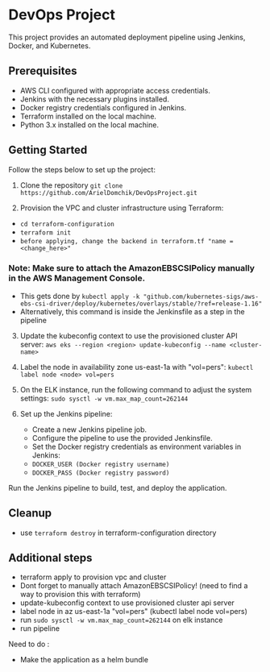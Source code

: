# DevOps Project

This project provides an automated deployment pipeline using Jenkins, Docker, and Kubernetes.

## Prerequisites

- AWS CLI configured with appropriate access credentials.
- Jenkins with the necessary plugins installed.
- Docker registry credentials configured in Jenkins.
- Terraform installed on the local machine.
- Python 3.x installed on the local machine.

## Getting Started

Follow the steps below to set up the project:

1. Clone the repository
   `git clone https://github.com/ArielDomchik/DevOpsProject.git`

2. Provision the VPC and cluster infrastructure using Terraform:

 -   `cd terraform-configuration`
 -   `terraform init`
 -   `before applying, change the backend in terraform.tf "name = <change_here>"`

### Note: Make sure to attach the AmazonEBSCSIPolicy manually in the AWS Management Console.

- This gets done by `kubectl apply -k "github.com/kubernetes-sigs/aws-ebs-csi-driver/deploy/kubernetes/overlays/stable/?ref=release-1.16"`
- Alternatively, this command is inside the Jenkinsfile as a step in the pipeline


3. Update the kubeconfig context to use the provisioned cluster API server:
  `aws eks --region <region> update-kubeconfig --name <cluster-name>`

4. Label the node in availability zone us-east-1a with "vol=pers":
  `kubectl label node <node> vol=pers`

5. On the ELK instance, run the following command to adjust the system settings:
  ` sudo sysctl -w vm.max_map_count=262144 `

6. Set up the Jenkins pipeline:

   - Create a new Jenkins pipeline job.
   - Configure the pipeline to use the provided Jenkinsfile.
   - Set the Docker registry credentials as environment variables in Jenkins:
    -    `DOCKER_USER (Docker registry username)`
    -    `DOCKER_PASS (Docker registry password)`

Run the Jenkins pipeline to build, test, and deploy the application.

## Cleanup

 - use `terraform destroy` in terraform-configuration directory


## Additional steps

- terraform apply to provision vpc and cluster
- Dont forget to manually attach AmazonEBSCSIPolicy! (need to find a way to provision this with terraform)
- update-kubeconfig context to use provisioned cluster api server
- label node in az us-east-1a "vol=pers" (kubectl label node <node> vol=pers)
- run `sudo sysctl -w vm.max_map_count=262144` on elk instance
- run pipeline 

Need to do :
- Make the application as a helm bundle

